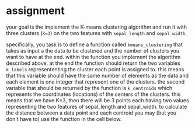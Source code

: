 # assignment

your goal is the implement the K-means clustering algorithm and run it with three clusters (`K=3`) on the two features with `sepal_length` and `sepal_width`.

specifically, you task is to define a function called `kmeans_clustering` that takes as input a the data to be clustered and the number of clusters you want to have at the end. within the function you implement the algorithm described above. at the end the function should return the two variables `k_labels` represententing the cluster each point is assigned to. this means that this variable should have the same number of elements as the data and each element is one integer that represent one of the clusters. the second variable that should be returned by the function is `k_centroids` which represents the coordinates (locations) of the centers of the clusters. this means that we have K=3, then there will be 3 points each having two values representing the two features of sepal_length and sepal_width. to calculate the distance between a data point and each centroid you may (but you don't have to) use the function in the cell below.
